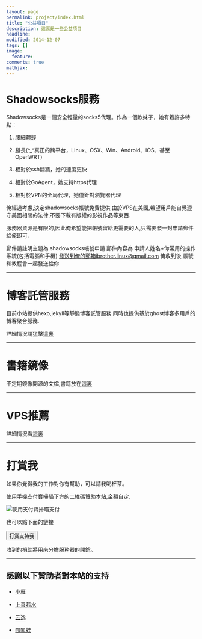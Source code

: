 ```yaml
---
layout: page
permalink: project/index.html
title: "公益項目"
description: 這裏是一些公益項目
headline: 
modified: 2014-12-07
tags: []
image: 
  feature: 
comments: true
mathjax: 
---
```

# Shadowsocks服務

Shadowsocks是一個安全輕量的socks5代理。作為一個軟妹子，她有着許多特點：

1. 腰細體輕

2. 腿長(^\_^真正的跨平台，Linux、OSX、Win、Android、iOS、甚至OpenWRT)

3. 相對於ssh翻牆，她的速度更快

4. 相對於GoAgent，她支持https代理

5. 相對於VPN的全局代理，她僅針對瀏覽器代理

俺經過考慮,決定shadowsocks帳號免費提供,由於VPS在美國,希望用戶能自覺遵守美國相關的法律,不要下載有版權的影視作品等東西.

服務器資源是有限的,因此俺希望能把帳號留給更需要的人,只需要發一封申請郵件給俺即可.

郵件請註明主題為 shadowsocks帳號申請 郵件內容為 申請人姓名+你常用的操作系統(包括電腦和手機) 發送到俺的郵箱ibrother.linux@gmail.com
俺收到後,帳號和教程會一起發送給你

<hr>

# 博客託管服務

目前小站提供hexo,jekyll等靜態博客託管服務,同時也提供基於ghost博客多用戶的博客聚合服務.

詳細情況請猛擊[這裏][2]

<hr>

# 書籍鏡像

不定期鏡像開源的文檔,書籍放在[這裏][4]

<hr>

# VPS推薦

詳細情況看[這裏][3]

<hr>

# 打賞我

如果你覺得我的工作對你有幫助，可以請我喝杯茶。

使用手機支付寶掃瞄下方的二維碼贊助本站,金額自定.

![][1]

也可以點下面的鏈接

<form action="https://shenghuo.alipay.com/send/payment/fill.htm" accept-charset="gbk" id="dinggou" method="post" name="dinggou" target="_blank"><input name="" type="submit" value="打赏支持我" class="btn btn-success" /> <input name="optEmail" type="hidden" value="i2brother@163.com" /> <input name="memo" type="hidden" value="如果你觉得我的工作对你有帮助，可以请我喝杯茶，谢谢！" /> <input id="payAmount" name="payAmount" type="hidden" value="5" /> <input id="title" name="title" type="hidden" value="打赏支持我" /><br /></form>

收到的捐助將用來分擔服務器的開銷。

<hr>

##  感謝以下贊助者對本站的支持

* [小雁](http://xiaoyanit.com/ "小雁")

* [上善若水](https://twitter.com/lucrative789 "上善若水")

* [云逸](http://pyy.club "云逸")

* [呱呱蛙](http://mycodebattle.com "呱呱蛙")

[1]: http://ibrother.qiniudn.com/alipay.png "使用支付寶掃瞄支付"

[2]: http://blog.ibrother.me/2014/09/29/blog-hosting-service/ "博客託管服務"

[3]: http://blog.ibrother.me/2014/10/14/VPS-Choose/ "VPS的選擇"

[4]: http://mirrors.ibrother.me/ "書籍鏡像"
